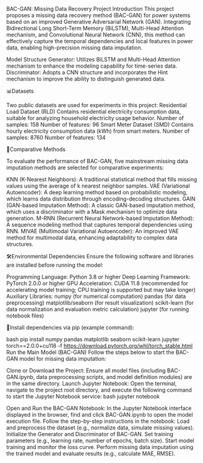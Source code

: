 BAC-GAN: Missing Data Recovery 
Project Introduction
This project proposes a missing data recovery method (BAC-GAN) for power systems based on an improved Generative Adversarial Network (GAN). Integrating Bidirectional Long Short-Term Memory (BiLSTM), Multi-Head Attention mechanism, and Convolutional Neural Network (CNN), this method can effectively capture the temporal dependencies and local features in power data, enabling high-precision missing data imputation.

Model Structure
Generator: Utilizes BiLSTM and Multi-Head Attention mechanism to enhance the modeling capability for time-series data.
Discriminator: Adopts a CNN structure and incorporates the Hint mechanism to improve the ability to distinguish generated data.

📊Datasets

Two public datasets are used for experiments in this project:
Residential Load Dataset (RLD)
Contains residential electricity consumption data, suitable for analyzing household electricity usage behavior.
Number of samples: 158
Number of features: 96
Smart Meter Dataset (SMD)
Contains hourly electricity consumption data (kWh) from smart meters.
Number of samples: 8760
Number of features: 134

🧪Comparative Methods

To evaluate the performance of BAC-GAN, five mainstream missing data imputation methods are selected for comparative experiments:

KNN (K-Nearest Neighbors): A traditional statistical method that fills missing values using the average of k nearest neighbor samples.
VAE (Variational Autoencoder): A deep learning method based on probabilistic modeling, which learns data distribution through encoding-decoding structures.
GAIN (GAN-based Imputation Method): A classic GAN-based imputation method, which uses a discriminator with a Mask mechanism to optimize data generation.
M-RNN (Recurrent Neural Network-based Imputation Method): A sequence modeling method that captures temporal dependencies using RNN.
MIVAE (Multimodal Variational Autoencoder): An improved VAE method for multimodal data, enhancing adaptability to complex data structures.


🛠️Environmental Dependencies
Ensure the following software and libraries are installed before running the model:

Programming Language: Python 3.8 or higher
Deep Learning Framework: PyTorch 2.0.0 or higher
GPU Acceleration: CUDA 11.8 (recommended for accelerating model training; CPU training is supported but may take longer)
Auxiliary Libraries:
numpy (for numerical computation)
pandas (for data preprocessing)
matplotlib/seaborn (for result visualization)
scikit-learn (for data normalization and evaluation metric calculation)
jupyter (for running notebook files)

🚀Install dependencies via pip (example command):

bash
pip install numpy pandas matplotlib seaborn scikit-learn jupyter torch==2.0.0+cu118 -f https://download.pytorch.org/whl/torch_stable.html
Run the Main Model (BAC-GAN)
Follow the steps below to start the BAC-GAN model for missing data imputation:

Clone or Download the Project: Ensure all model files (including BAC-GAN.ipynb, data preprocessing scripts, and model definition modules) are in the same directory.
Launch Jupyter Notebook:
Open the terminal, navigate to the project root directory, and execute the following command to start the Jupyter Notebook service:
bash
jupyter notebook

Open and Run the BAC-GAN Notebook:
In the Jupyter Notebook interface displayed in the browser, find and click BAC-GAN.ipynb to open the model execution file.
Follow the step-by-step instructions in the notebook:
Load and preprocess the dataset (e.g., normalize data, simulate missing values).
Initialize the Generator and Discriminator of BAC-GAN.
Set training parameters (e.g., learning rate, number of epochs, batch size).
Start model training and monitor the loss curve.
Perform missing data imputation using the trained model and evaluate results (e.g., calculate MAE, RMSE).
